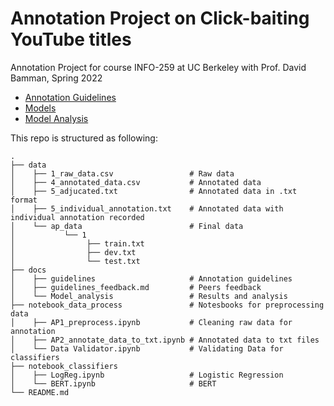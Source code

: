 # Annotation Project on Click-baiting YouTube titles
Annotation Project for course INFO-259 at UC Berkeley with Prof. David Bamman, Spring 2022
- [Annotation Guidelines](https://github.com/6shun/Annotation_Project/blob/main/docs/guidelines.pdf)
- [Models](https://github.com/6shun/Annotation_Project/tree/main/notebook_classifiers)
- [Model Analysis](https://github.com/6shun/Annotation_Project/blob/main/docs/Model_Analysis.pdf)


This repo is structured as following:

```
.
├── data                            
│    ├── 1_raw_data.csv                 # Raw data
│    ├── 4_annotated_data.csv           # Annotated data
│    ├── 5_adjucated.txt                # Annotated data in .txt format
│    ├── 5_individual_annotation.txt    # Annotated data with individual annotation recorded   
│    └── ap_data                        # Final data
│           └── 1 
│                ├── train.txt
│                ├── dev.txt
│                └── test.txt                  
├── docs                                 
│    ├── guidelines                     # Annotation guidelines
│    ├── guidelines_feedback.md         # Peers feedback
│    └── Model_analysis                 # Results and analysis
├── notebook_data_process               # Notesbooks for preprocessing data
│    ├── AP1_preprocess.ipynb           # Cleaning raw data for annotation
│    ├── AP2_annotate_data_to_txt.ipynb # Annotated data to txt files
│    └── Data Validator.ipynb           # Validating Data for classifiers
├── notebook_classifiers                
│    ├── LogReg.ipynb                   # Logistic Regression
│    └── BERT.ipynb                     # BERT
└── README.md
```